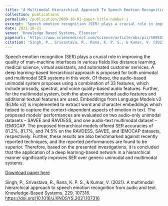 ```yaml
---
title: "A Multimodal Hierarchical Approach To Speech Emotion Recognition From Audio And Text"
collection: publications
permalink: /publication/2009-10-01-paper-title-number-1
excerpt: 'Speech emotion recognition (SER) plays a crucial role in improving the quality of man–machine interfaces in various fields like distance learning, medical science, virtual assistants, and automated customer services. A deep learning-based hierarchical approach is proposed for both unimodal and multimodal SER systems in this work. Of these, the audio-based unimodal system proposes using a combination of 33 features, which include prosody, spectral, and voice quality-based audio features. Further, for the multimodal system, both the above-mentioned audio features and additional textual features are used. Embeddings from Language Models v2 (ELMo v2) is implemented to extract word and character embeddings which helped to capture the context-dependent aspects of emotion in text. The proposed models’ performances are evaluated on two audio-only unimodal datasets – SAVEE and RAVDESS, and one audio-text multimodal dataset – IEMOCAP. The proposed hierarchical models offered SER accuracies of 81.2%, 81.7%, and 74.5% on the RAVDESS, SAVEE, and IEMOCAP datasets, respectively. Further, these results are also benchmarked against recently reported techniques, and the reported performances are found to be superior. Therefore, based on the presented investigations, it is concluded that the application of a deep learning-based network in a hierarchical manner significantly improves SER over generic unimodal and multimodal systems.'
date: 2021-10-21
venue: 'Knowledge Based Systems, Elsevier'
paperurl: 'https://www.sciencedirect.com/science/article/abs/pii/S0950705121005785'
citation: 'Singh, P., Srivastava, R., Rana, K. P. S., & Kumar, V. (2021). A multimodal hierarchical approach to speech emotion recognition from audio and text. Knowledge-Based Systems, 229, 107316. https://doi.org/10.1016/J.KNOSYS.2021.107316'
---
```


Speech emotion recognition (SER) plays a crucial role in improving the quality of man–machine interfaces in various fields like distance learning, medical science, virtual assistants, and automated customer services. A deep learning-based hierarchical approach is proposed for both unimodal and multimodal SER systems in this work. Of these, the audio-based unimodal system proposes using a combination of 33 features, which include prosody, spectral, and voice quality-based audio features. Further, for the multimodal system, both the above-mentioned audio features and additional textual features are used. Embeddings from Language Models v2 (ELMo v2) is implemented to extract word and character embeddings which helped to capture the context-dependent aspects of emotion in text. The proposed models’ performances are evaluated on two audio-only unimodal datasets – SAVEE and RAVDESS, and one audio-text multimodal dataset – IEMOCAP. The proposed hierarchical models offered SER accuracies of 81.2%, 81.7%, and 74.5% on the RAVDESS, SAVEE, and IEMOCAP datasets, respectively. Further, these results are also benchmarked against recently reported techniques, and the reported performances are found to be superior. Therefore, based on the presented investigations, it is concluded that the application of a deep learning-based network in a hierarchical manner significantly improves SER over generic unimodal and multimodal systems.

[Download paper here](https://www.sciencedirect.com/science/article/abs/pii/S0950705121005785)

Singh, P., Srivastava, R., Rana, K. P. S., & Kumar, V. (2021). A multimodal hierarchical approach to speech emotion recognition from audio and text. Knowledge-Based Systems, 229, 107316. https://doi.org/10.1016/J.KNOSYS.2021.107316